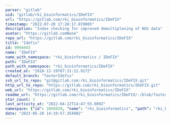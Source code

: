 ```yaml
---
parser: "gitlab"
uid: "gitlab/rki_bioinformatics/IDeFIX"
url: "https://gitlab.com/rki_bioinformatics/IDeFIX"
timestamp: "2022-07-20 17:28:17.878085"
description: "Index checking for improved demultiplexing of NGS data"
avatar: "https://gitlab.comNone"
repo_url: "https://gitlab.com/rki_bioinformatics/IDeFIX"
title: "Idefix"
id: 9994443
name: "IDeFIX"
name_with_namespace: "rki_bioinformatics / IDeFIX"
path: "IDeFIX"
path_with_namespace: "rki_bioinformatics/IDeFIX"
created_at: "2018-12-19T07:31:22.917Z"
default_branch: "fasterIdefix"
ssh_url_to_repo: "git@gitlab.com:rki_bioinformatics/IDeFIX.git"
http_url_to_repo: "https://gitlab.com/rki_bioinformatics/IDeFIX.git"
web_url: "https://gitlab.com/rki_bioinformatics/IDeFIX"
readme_url: "https://gitlab.com/rki_bioinformatics/IDeFIX/-/blob/fasterIdefix/README.md"
star_count: 1
last_activity_at: "2022-04-22T14:47:55.009Z"
namespace: {"id": 1056929, "name": "rki_bioinformatics", "path": "rki_bioinformatics", "kind": "group", "full_path": "rki_bioinformatics", "parent_id": null, "avatar_url": null, "web_url": "https://gitlab.com/groups/rki_bioinformatics"}
date: "2023-05-20 14:19:57.354902"
---
```

